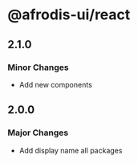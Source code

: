 # @afrodis-ui/react

## 2.1.0

### Minor Changes

- Add new components

## 2.0.0

### Major Changes

- Add display name all packages
